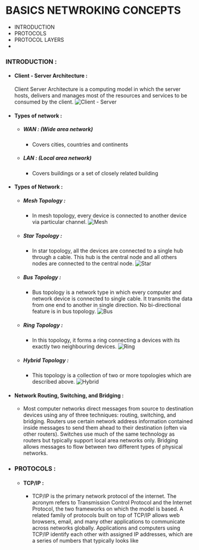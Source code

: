 # BASICS NETWROKING CONCEPTS
  * INTRODUCTION
  * PROTOCOLS
  * PROTOCOL LAYERS
  * 
  
 ### INTRODUCTION :
  * #### Client - Server Architecture :
    Client Server Architecture is a computing model in which the server hosts, delivers and manages most of the resources and services to be consumed by the client. 
    ![Client - Server](https://www.w3schools.in/wp-content/uploads/2019/01/client-server.jpg)

  * #### Types of network :
    * ##### WAN : (Wide area network)
      - Covers cities, countries and continents
      
    * ##### LAN : (Local area network)
      - Covers buildings or a set of closely related building
      
  * #### Types of Network : 
    * ##### Mesh Topology : 
      - In mesh topology, every device is connected to another device via particular channel. 
      ![Mesh](https://media.geeksforgeeks.org/wp-content/uploads/1-75.png)
      
    * #####  Star Topology :
      - In star topology, all the devices are connected to a single hub through a cable. This hub is the central node and all others nodes are connected to the central node. 
      ![Star](https://media.geeksforgeeks.org/wp-content/uploads/2-49.png)
    
    * ##### Bus Topology : 
      - Bus topology is a network type in which every computer and network device is connected to single cable. It transmits the data from one end to another in single direction. No bi-directional feature is in bus topology.
       ![Bus](https://media.geeksforgeeks.org/wp-content/uploads/3-55.png)

      
    * ##### Ring Topology :
      - In this topology, it forms a ring connecting a devices with its exactly two neighbouring devices.
      ![Ring](https://media.geeksforgeeks.org/wp-content/uploads/4-32.png)
      
    * ##### Hybrid Topology :
      - This topology is a collection of two or more topologies which are described above.
      ![Hybrid](https://media.geeksforgeeks.org/wp-content/uploads/5-23.png)
   
 * ####  Network Routing, Switching, and Bridging :
   * Most computer networks direct messages from source to destination devices using any of three techniques: routing, switching, and bridging. Routers use certain network address information contained inside messages to send them ahead to their destination (often via other routers). Switches use much of the same technology as routers but typically support local area networks only. Bridging allows messages to flow between two different types of physical networks.

* ### PROTOCOLS :
  * #### TCP/IP :
    - TCP/IP is the primary network protocol of the internet. The acronym refers to Transmission Control Protocol and the Internet Protocol, the two frameworks on which the model is based. A related family of protocols built on top of TCP/IP allows web browsers, email, and many other applications to communicate across networks globally. Applications and computers using TCP/IP identify each other with assigned IP addresses, which are a series of numbers that typically looks like 
